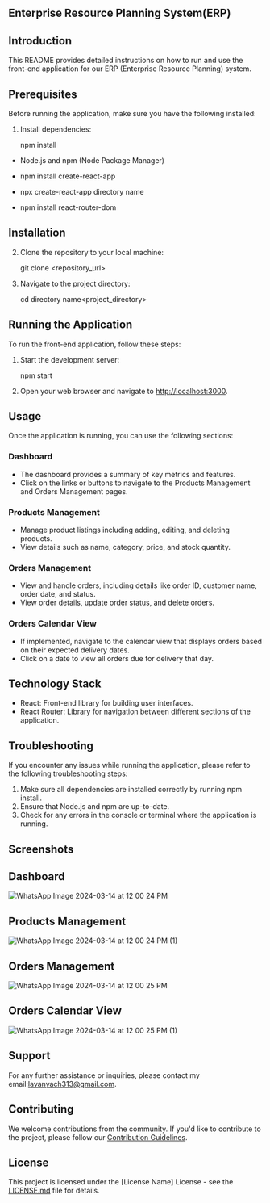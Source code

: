 ## Enterprise Resource Planning System(ERP)

## Introduction

This README provides detailed instructions on how to run and use the front-end application for our ERP (Enterprise Resource Planning) system.

## Prerequisites

Before running the application, make sure you have the following installed:

1. Install dependencies:

    npm install

- Node.js and npm (Node Package Manager)

- npm install create-react-app

- npx create-react-app directory name

- npm install react-router-dom

## Installation

2. Clone the repository to your local machine:

    git clone <repository_url>

3. Navigate to the project directory:

   cd  directory name<project_directory>

## Running the Application

To run the front-end application, follow these steps:

1. Start the development server:

     npm start

2. Open your web browser and navigate to [http://localhost:3000](http://localhost:3000).

## Usage

Once the application is running, you can use the following sections:

### Dashboard

- The dashboard provides a summary of key metrics and features.
- Click on the links or buttons to navigate to the Products Management and Orders Management pages.

### Products Management

- Manage product listings including adding, editing, and deleting products.
- View details such as name, category, price, and stock quantity.

### Orders Management

- View and handle orders, including details like order ID, customer name, order date, and status.
- View order details, update order status, and delete orders.

### Orders Calendar View 

- If implemented, navigate to the calendar view that displays orders based on their expected delivery dates.
- Click on a date to view all orders due for delivery that day.

## Technology Stack

- React: Front-end library for building user interfaces.
- React Router: Library for navigation between different sections of the application.

## Troubleshooting

If you encounter any issues while running the application, please refer to the following troubleshooting steps:

1. Make sure all dependencies are installed correctly by running npm install.
2. Ensure that Node.js and npm are up-to-date.
3. Check for any errors in the console or terminal where the application is running.
   
## Screenshots

 ## Dashboard
 ![WhatsApp Image 2024-03-14 at 12 00 24 PM](https://github.com/lavs72/Assessment/assets/102307467/1704d390-f0e6-421f-90c0-0a861fdaf9fe)

 ## Products Management
 ![WhatsApp Image 2024-03-14 at 12 00 24 PM (1)](https://github.com/lavs72/Assessment/assets/102307467/b5f8ec67-379d-48c5-8d12-93fa5f73b4a4)


 ## Orders Management
 
 ![WhatsApp Image 2024-03-14 at 12 00 25 PM](https://github.com/lavs72/Assessment/assets/102307467/10bc3481-9831-4038-8be8-3087badaaa48)

 ## Orders Calendar View
 
![WhatsApp Image 2024-03-14 at 12 00 25 PM (1)](https://github.com/lavs72/Assessment/assets/102307467/035bdd61-08ed-46df-a526-14674516dd44)

## Support

 For any further assistance or inquiries, please contact my email:lavanyach313@gmail.com.

## Contributing

 We welcome contributions from the community. If you'd like to contribute to the project, please follow our [Contribution Guidelines](CONTRIBUTING.md).

## License

 This project is licensed under the [License Name] License - see the [LICENSE.md](LICENSE.md) file for details.
